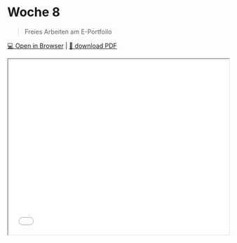 # Woche 8

> Freies Arbeiten am E-Portfoilo

[:computer: Open in Browser](pathname:///slides/woche-8) | [:floppy_disk: download PDF](pathname:///slides/woche-8.pdf) 

<iframe src="/bbzbl-modul-431/slides/woche-8" width="100%" height="400px"></iframe> 
